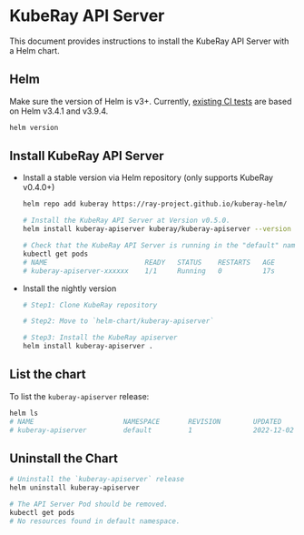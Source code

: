# KubeRay API Server

This document provides instructions to install the KubeRay API Server with a Helm chart.

## Helm

Make sure the version of Helm is v3+. Currently, [existing CI tests](https://github.com/ray-project/kuberay/blob/master/.github/workflows/helm-lint.yaml) are based on Helm v3.4.1 and v3.9.4.

```sh
helm version
```

## Install KubeRay API Server

* Install a stable version via Helm repository (only supports KubeRay v0.4.0+)
  ```sh
  helm repo add kuberay https://ray-project.github.io/kuberay-helm/

  # Install the KubeRay API Server at Version v0.5.0.
  helm install kuberay-apiserver kuberay/kuberay-apiserver --version 0.5.0

  # Check that the KubeRay API Server is running in the "default" namespaces.
  kubectl get pods
  # NAME                        READY   STATUS    RESTARTS   AGE
  # kuberay-apiserver-xxxxxx    1/1     Running   0          17s
  ```

* Install the nightly version
  ```sh
  # Step1: Clone KubeRay repository

  # Step2: Move to `helm-chart/kuberay-apiserver`

  # Step3: Install the KubeRay apiserver
  helm install kuberay-apiserver .
  ```

## List the chart

To list the `kuberay-apiserver` release:

```sh
helm ls
# NAME                      NAMESPACE       REVISION        UPDATED                                    STATUS         CHART
# kuberay-apiserver         default         1               2022-12-02 02:13:37.514445313 +0000 UTC    deployed       kuberay-apiserver-0.5.0
```

## Uninstall the Chart

```sh
# Uninstall the `kuberay-apiserver` release
helm uninstall kuberay-apiserver

# The API Server Pod should be removed.
kubectl get pods
# No resources found in default namespace.
```
